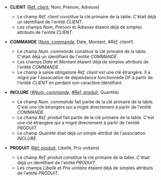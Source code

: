 - **CLIENT** (<ins>Réf. client</ins>, Nom, Prénom, Adresse)
  - Le champ _Réf. client_ constitue la clé primaire de la table. C'était déjà un identifiant de l'entité _CLIENT_.
  - Les champs _Nom_, _Prénom_ et _Adresse_ étaient déjà de simples attributs de l'entité _CLIENT_.

- **COMMANDE** (<ins>Num. commande</ins>, Date, Montant, _#Réf. client!_)
  - Le champ _Num. commande_ constitue la clé primaire de la table. C'était déjà un identifiant de l'entité _COMMANDE_.
  - Les champs _Date_ et _Montant_ étaient déjà de simples attributs de l'entité _COMMANDE_.
  - Le champ à saisie obligatoire _Réf. client_ est une clé étrangère. Il a migré par l'association de dépendance fonctionnelle _DF_ à partir de l'entité _CLIENT_ en perdant son caractère identifiant.

- **INCLURE** (<ins>_#Num. commande_</ins>, <ins>_#Réf. produit_</ins>, Quantité)
  - Le champ _Num. commande_ fait partie de la clé primaire de la table. C'est une clé étrangère qui a migré directement à partir de l'entité _COMMANDE_.
  - Le champ _Réf. produit_ fait partie de la clé primaire de la table. C'est une clé étrangère qui a migré directement à partir de l'entité _PRODUIT_.
  - Le champ _Quantité_ était déjà un simple attribut de l'association _INCLURE_.

- **PRODUIT** (<ins>Réf. produit</ins>, Libellé, Prix unitaire)
  - Le champ _Réf. produit_ constitue la clé primaire de la table. C'était déjà un identifiant de l'entité _PRODUIT_.
  - Les champs _Libellé_ et _Prix unitaire_ étaient déjà de simples attributs de l'entité _PRODUIT_.
